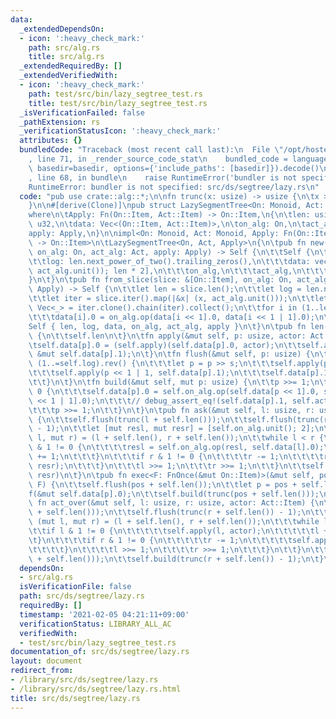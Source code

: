 ```yaml
---
data:
  _extendedDependsOn:
  - icon: ':heavy_check_mark:'
    path: src/alg.rs
    title: src/alg.rs
  _extendedRequiredBy: []
  _extendedVerifiedWith:
  - icon: ':heavy_check_mark:'
    path: test/src/bin/lazy_segtree_test.rs
    title: test/src/bin/lazy_segtree_test.rs
  _isVerificationFailed: false
  _pathExtension: rs
  _verificationStatusIcon: ':heavy_check_mark:'
  attributes: {}
  bundledCode: "Traceback (most recent call last):\n  File \"/opt/hostedtoolcache/Python/3.9.1/x64/lib/python3.9/site-packages/onlinejudge_verify/documentation/build.py\"\
    , line 71, in _render_source_code_stat\n    bundled_code = language.bundle(stat.path,\
    \ basedir=basedir, options={'include_paths': [basedir]}).decode()\n  File \"/opt/hostedtoolcache/Python/3.9.1/x64/lib/python3.9/site-packages/onlinejudge_verify/languages/user_defined.py\"\
    , line 68, in bundle\n    raise RuntimeError('bundler is not specified: {}'.format(path.as_posix()))\n\
    RuntimeError: bundler is not specified: src/ds/segtree/lazy.rs\n"
  code: "pub use crate::alg::*;\n\nfn trunc(x: usize) -> usize {\n\tx >> x.trailing_zeros()\n\
    }\n\n#[derive(Clone)]\npub struct LazySegmentTree<On: Monoid, Act: Monoid, Apply>\n\
    where\n\tApply: Fn(On::Item, Act::Item) -> On::Item,\n{\n\tlen: usize,\n\tlog:\
    \ u32,\n\tdata: Vec<(On::Item, Act::Item)>,\n\ton_alg: On,\n\tact_alg: Act,\n\t\
    apply: Apply,\n}\n\nimpl<On: Monoid, Act: Monoid, Apply: Fn(On::Item, Act::Item)\
    \ -> On::Item>\n\tLazySegmentTree<On, Act, Apply>\n{\n\tpub fn new(len: usize,\
    \ on_alg: On, act_alg: Act, apply: Apply) -> Self {\n\t\tSelf {\n\t\t\tlen,\n\t\
    \t\tlog: len.next_power_of_two().trailing_zeros(),\n\t\t\tdata: vec![(on_alg.unit(),\
    \ act_alg.unit()); len * 2],\n\t\t\ton_alg,\n\t\t\tact_alg,\n\t\t\tapply,\n\t\t\
    }\n\t}\n\tpub fn from_slice(slice: &[On::Item], on_alg: On, act_alg: Act, apply:\
    \ Apply) -> Self {\n\t\tlet len = slice.len();\n\t\tlet log = len.next_power_of_two().trailing_zeros();\n\
    \t\tlet iter = slice.iter().map(|&x| (x, act_alg.unit()));\n\t\tlet mut data:\
    \ Vec<_> = iter.clone().chain(iter).collect();\n\t\tfor i in (1..len).rev() {\n\
    \t\t\tdata[i].0 = on_alg.op(data[i << 1].0, data[i << 1 | 1].0);\n\t\t}\n\t\t\
    Self { len, log, data, on_alg, act_alg, apply }\n\t}\n\tpub fn len(&self) -> usize\
    \ {\n\t\tself.len\n\t}\n\tfn apply(&mut self, p: usize, actor: Act::Item) {\n\t\
    \tself.data[p].0 = (self.apply)(self.data[p].0, actor);\n\t\tself.act_alg.op_to(actor,\
    \ &mut self.data[p].1);\n\t}\n\tfn flush(&mut self, p: usize) {\n\t\tfor s in\
    \ (1..=self.log).rev() {\n\t\t\tlet p = p >> s;\n\t\t\tself.apply(p << 1, self.data[p].1);\n\
    \t\t\tself.apply(p << 1 | 1, self.data[p].1);\n\t\t\tself.data[p].1 = self.act_alg.unit();\n\
    \t\t}\n\t}\n\tfn build(&mut self, mut p: usize) {\n\t\tp >>= 1;\n\t\twhile p !=\
    \ 0 {\n\t\t\tself.data[p].0 = self.on_alg.op(self.data[p << 1].0, self.data[p\
    \ << 1 | 1].0);\n\t\t\t// debug_assert_eq!(self.data[p].1, self.act_alg.unit());\n\
    \t\t\tp >>= 1;\n\t\t}\n\t}\n\tpub fn ask(&mut self, l: usize, r: usize) -> On::Item\
    \ {\n\t\tself.flush(trunc(l + self.len()));\n\t\tself.flush(trunc(r + self.len())\
    \ - 1);\n\t\tlet [mut resl, mut resr] = [self.on_alg.unit(); 2];\n\t\tlet (mut\
    \ l, mut r) = (l + self.len(), r + self.len());\n\t\twhile l < r {\n\t\t\tif l\
    \ & 1 != 0 {\n\t\t\t\tresl = self.on_alg.op(resl, self.data[l].0);\n\t\t\t\tl\
    \ += 1;\n\t\t\t}\n\t\t\tif r & 1 != 0 {\n\t\t\t\tr -= 1;\n\t\t\t\tresr = self.on_alg.op(self.data[r].0,\
    \ resr);\n\t\t\t}\n\t\t\tl >>= 1;\n\t\t\tr >>= 1;\n\t\t}\n\t\tself.on_alg.op(resl,\
    \ resr)\n\t}\n\tpub fn exec<F: FnOnce(&mut On::Item)>(&mut self, pos: usize, f:\
    \ F) {\n\t\tself.flush(pos + self.len());\n\t\tlet p = pos + self.len();\n\t\t\
    f(&mut self.data[p].0);\n\t\tself.build(trunc(pos + self.len()));\n\t}\n\tpub\
    \ fn act_over(&mut self, l: usize, r: usize, actor: Act::Item) {\n\t\tself.flush(trunc(l\
    \ + self.len()));\n\t\tself.flush(trunc(r + self.len()) - 1);\n\t\t{\n\t\t\tlet\
    \ (mut l, mut r) = (l + self.len(), r + self.len());\n\t\t\twhile l < r {\n\t\t\
    \t\tif l & 1 != 0 {\n\t\t\t\t\tself.apply(l, actor);\n\t\t\t\t\tl += 1;\n\t\t\t\
    \t}\n\t\t\t\tif r & 1 != 0 {\n\t\t\t\t\tr -= 1;\n\t\t\t\t\tself.apply(r, actor);\n\
    \t\t\t\t}\n\t\t\t\tl >>= 1;\n\t\t\t\tr >>= 1;\n\t\t\t}\n\t\t}\n\t\tself.build(trunc(l\
    \ + self.len()));\n\t\tself.build(trunc(r + self.len()) - 1);\n\t}\n}\n"
  dependsOn:
  - src/alg.rs
  isVerificationFile: false
  path: src/ds/segtree/lazy.rs
  requiredBy: []
  timestamp: '2021-02-05 04:21:11+09:00'
  verificationStatus: LIBRARY_ALL_AC
  verifiedWith:
  - test/src/bin/lazy_segtree_test.rs
documentation_of: src/ds/segtree/lazy.rs
layout: document
redirect_from:
- /library/src/ds/segtree/lazy.rs
- /library/src/ds/segtree/lazy.rs.html
title: src/ds/segtree/lazy.rs
---
```

